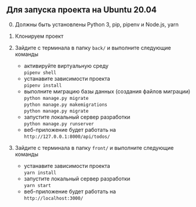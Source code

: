 ## Для запуска проекта на Ubuntu 20.04

0. Должны быть установлены Python 3, pip, pipenv и Node.js, yarn

1. Клонируем проект

2. Зайдите с терминала в папку `back/` и выполните следующие команды  
    * активируйте виртуальную среду  
    `pipenv shell`  
    * устанавите зависимости проекта  
    `pipenv install`  
    * выполните миграцию базы данных (создания файлов миграции)  
    `python manage.py migrate`  
    `python manage.py makemigrations`  
    `python manage.py migrate`  
    * запустите локальный сервер разработки  
    `python manage.py runserver`  
    * веб-приложение будет работать на  
    `http://127.0.0.1:8000/api/todos/`  

3. Зайдите с терминала в папку `front/` и выполните следующие команды  
    * устанавите зависимости проекта  
    `yarn install`  
    * запустите локальный сервер разработки  
    `yarn start`  
    * веб-приложение будет работать на  
    `http://localhost:3000/`  